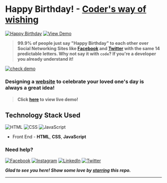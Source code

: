 # Happy Birthday! - [Coder's way of wishing](https://smilegupta.github.io/BirthdayWishes/)
[![Happy Birthday](https://img.shields.io/badge/Happy-Birthday-dodgerblue.svg?style=for-the-badge)](https://github.com/smilegupta/BirthdayWishes/) [![View Demo](https://img.shields.io/badge/View-Demo-teal.svg?style=for-the-badge)](https://smilegupta.github.io/BirthdayWishes/)
> **99.9% of people just say "Happy Birthday" to each other over Social Networking Sites like [Facebook](https://www.facebook.com/smilegupta.1998) and [Twitter](https://twitter.com/gupta_smile_) with the same 14 predictable letters. Why not say it with `code`? If you're a developer you already understand it!**

[![check demo](https://forthebadge.com/images/badges/its-not-a-lie-if-you-believe-it.svg)](https://smilegupta.github.io/BirthdayWishes/)

### Designing a [website](https://smilegupta.github.io/BirthdayWishes/) to celebrate your loved one's day is always a great idea!

> #### Click [here](https://smilegupta.github.io/BirthdayWishes/) to view live demo!

## Technology Stack Used

![HTML](https://img.shields.io/badge/frontend-html-orange.svg?logo=html5&style=flat-square) 
![CSS](https://img.shields.io/badge/frontend-css-yellowgreen.svg?logo=css3&style=flat-square)
![JavaScript](https://img.shields.io/badge/frontend-javascript-yellow.svg?logo=javascript&style=flat-square)

- Front End - **HTML**, **CSS**, **JavaScript**

### Need help?

[![Facebook](https://img.shields.io/static/v1.svg?label=follow&message=@smilegupta.1998&color=9cf&logo=facebook&style=flat&logoColor=white&colorA=informational)](https://www.facebook.com/smilegupta.1998)  [![Instagram](https://img.shields.io/static/v1.svg?label=follow&message=@gupta_smile_&color=grey&logo=instagram&style=flat&logoColor=white&colorA=critical)](https://www.instagram.com/gupta_smile_/) [![LinkedIn](https://img.shields.io/static/v1.svg?label=connect&message=@smilegupta&color=9cf&logo=linkedin&style=flat&logoColor=white&colorA=blue)](https://www.linkedin.com/in/smilegupta/) [![Twitter](https://img.shields.io/static/v1.svg?label=connect&message=@gupta_smile_&color=grey&logo=twitter&style=flat&logoColor=white&colorA=critical)](https://twitter.com/gupta_smile_)

***Glad to see you here! Show some love by [starring](https://github.com/smilegupta/BirthdayWishes/) this repo.***

******
